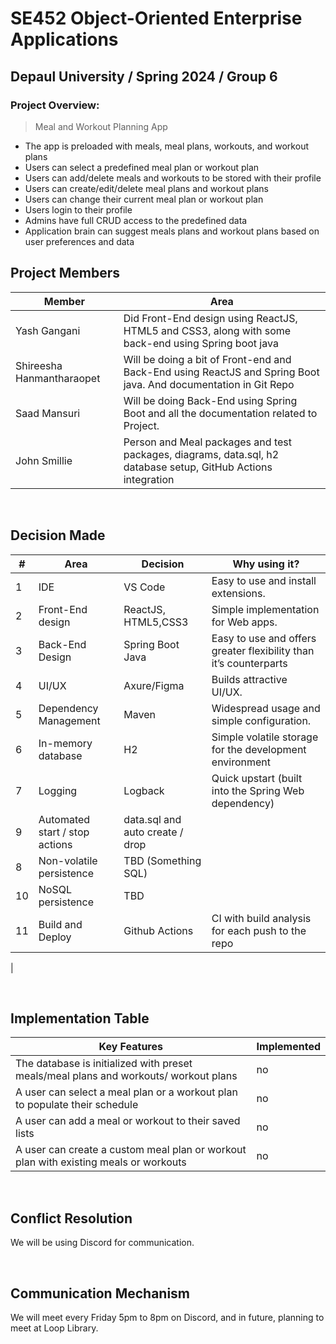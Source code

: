 # SE452 Object-Oriented Enterprise Applications

## Depaul University / Spring 2024 / Group 6

### Project Overview: 
> Meal and Workout Planning App
- The app is preloaded with meals, meal plans, workouts, and workout plans
- Users can select a predefined meal plan or workout plan
- Users can add/delete meals and workouts to be stored with their profile
- Users can create/edit/delete meal plans and workout plans
- Users can change their current meal plan or workout plan
- Users login to their profile
- Admins have full CRUD access to the predefined data
- Application brain can suggest meals plans and workout plans based on user preferences and data

## Project Members

| Member | Area |
| -- | -- | 
| Yash Gangani | Did Front-End design using ReactJS, HTML5 and CSS3, along with some back-end using Spring boot java
| Shireesha Hanmantharaopet | Will be doing a bit of Front-end and Back-End using ReactJS and Spring Boot java. And documentation in Git Repo
| Saad Mansuri | Will be doing Back-End using Spring Boot and all the documentation related to Project.
| John Smillie | Person and Meal packages and test packages, diagrams, data.sql, h2 database setup, GitHub Actions integration |

<br/>


## Decision Made
| # | Area  | Decision | Why using it? | 
| -- | -- | -- | -- |
| 1 | IDE | VS Code |Easy to use and install extensions.| 
| 2 | Front-End design  | ReactJS, HTML5,CSS3 | Simple implementation for Web apps. |
| 3 | Back-End Design  | Spring Boot Java | Easy to use and offers greater flexibility than it’s counterparts |
| 4 | UI/UX | Axure/Figma | Builds attractive UI/UX. |
| 5 | Dependency Management | Maven | Widespread usage and simple configuration. |
| 6 | In-memory database | H2 | Simple volatile storage for the development environment |
| 7 | Logging | Logback | Quick upstart (built into the Spring Web dependency) |
| 9 | Automated start / stop actions | data.sql and auto create / drop | |
| 8 | Non-volatile persistence | TBD (Something SQL) | |
| 10 | NoSQL persistence | TBD |  |
| 11 | Build and Deploy | Github Actions | CI with build analysis for each push to the repo |
|


<br>

## Implementation Table
| **Key Features** | **Implemented** |
| --| -- |
| The database is initialized with preset meals/meal plans and workouts/ workout plans | no |
| A user can select a meal plan or a workout plan to populate their schedule | no |
| A user can add a meal or workout to their saved lists | no |
| A user can create a custom meal plan or workout plan with existing meals or workouts | no |

<br/>

## Conflict Resolution
We will be using Discord for communication.

<br/>

## Communication Mechanism
We will meet every Friday 5pm to 8pm on Discord, and in future, planning to meet at Loop Library.

<br/>

<br/>

